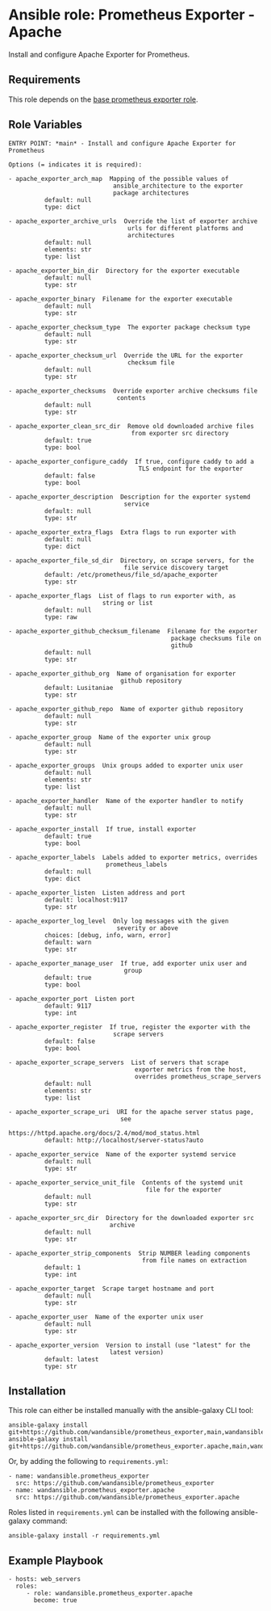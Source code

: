 Ansible role: Prometheus Exporter - Apache
==========================================

Install and configure Apache Exporter for Prometheus.

Requirements
------------

This role depends on the [base prometheus exporter role](https://github.com/wandansible/prometheus_exporter).

Role Variables
--------------

```
ENTRY POINT: *main* - Install and configure Apache Exporter for Prometheus

Options (= indicates it is required):

- apache_exporter_arch_map  Mapping of the possible values of
                             ansible_architecture to the exporter
                             package architectures
          default: null
          type: dict

- apache_exporter_archive_urls  Override the list of exporter archive
                                 urls for different platforms and
                                 architectures
          default: null
          elements: str
          type: list

- apache_exporter_bin_dir  Directory for the exporter executable
          default: null
          type: str

- apache_exporter_binary  Filename for the exporter executable
          default: null
          type: str

- apache_exporter_checksum_type  The exporter package checksum type
          default: null
          type: str

- apache_exporter_checksum_url  Override the URL for the exporter
                                 checksum file
          default: null
          type: str

- apache_exporter_checksums  Override exporter archive checksums file
                              contents
          default: null
          type: str

- apache_exporter_clean_src_dir  Remove old downloaded archive files
                                  from exporter src directory
          default: true
          type: bool

- apache_exporter_configure_caddy  If true, configure caddy to add a
                                    TLS endpoint for the exporter
          default: false
          type: bool

- apache_exporter_description  Description for the exporter systemd
                                service
          default: null
          type: str

- apache_exporter_extra_flags  Extra flags to run exporter with
          default: null
          type: dict

- apache_exporter_file_sd_dir  Directory, on scrape servers, for the
                                file service discovery target
          default: /etc/prometheus/file_sd/apache_exporter
          type: str

- apache_exporter_flags  List of flags to run exporter with, as
                          string or list
          default: null
          type: raw

- apache_exporter_github_checksum_filename  Filename for the exporter
                                             package checksums file on
                                             github
          default: null
          type: str

- apache_exporter_github_org  Name of organisation for exporter
                               github repository
          default: Lusitaniae
          type: str

- apache_exporter_github_repo  Name of exporter github repository
          default: null
          type: str

- apache_exporter_group  Name of the exporter unix group
          default: null
          type: str

- apache_exporter_groups  Unix groups added to exporter unix user
          default: null
          elements: str
          type: list

- apache_exporter_handler  Name of the exporter handler to notify
          default: null
          type: str

- apache_exporter_install  If true, install exporter
          default: true
          type: bool

- apache_exporter_labels  Labels added to exporter metrics, overrides
                           prometheus_labels
          default: null
          type: dict

- apache_exporter_listen  Listen address and port
          default: localhost:9117
          type: str

- apache_exporter_log_level  Only log messages with the given
                              severity or above
          choices: [debug, info, warn, error]
          default: warn
          type: str

- apache_exporter_manage_user  If true, add exporter unix user and
                                group
          default: true
          type: bool

- apache_exporter_port  Listen port
          default: 9117
          type: int

- apache_exporter_register  If true, register the exporter with the
                             scrape servers
          default: false
          type: bool

- apache_exporter_scrape_servers  List of servers that scrape
                                   exporter metrics from the host,
                                   overrides prometheus_scrape_servers
          default: null
          elements: str
          type: list

- apache_exporter_scrape_uri  URI for the apache server status page,
                               see
                               https://httpd.apache.org/docs/2.4/mod/mod_status.html
          default: http://localhost/server-status?auto

- apache_exporter_service  Name of the exporter systemd service
          default: null
          type: str

- apache_exporter_service_unit_file  Contents of the systemd unit
                                      file for the exporter
          default: null
          type: str

- apache_exporter_src_dir  Directory for the downloaded exporter src
                            archive
          default: null
          type: str

- apache_exporter_strip_components  Strip NUMBER leading components
                                     from file names on extraction
          default: 1
          type: int

- apache_exporter_target  Scrape target hostname and port
          default: null
          type: str

- apache_exporter_user  Name of the exporter unix user
          default: null
          type: str

- apache_exporter_version  Version to install (use "latest" for the
                            latest version)
          default: latest
          type: str
```

Installation
------------

This role can either be installed manually with the ansible-galaxy CLI tool:

    ansible-galaxy install git+https://github.com/wandansible/prometheus_exporter,main,wandansible.prometheus_exporter
    ansible-galaxy install git+https://github.com/wandansible/prometheus_exporter.apache,main,wandansible.prometheus_exporter.apache
     
Or, by adding the following to `requirements.yml`:

    - name: wandansible.prometheus_exporter
      src: https://github.com/wandansible/prometheus_exporter
    - name: wandansible.prometheus_exporter.apache
      src: https://github.com/wandansible/prometheus_exporter.apache

Roles listed in `requirements.yml` can be installed with the following ansible-galaxy command:

    ansible-galaxy install -r requirements.yml

Example Playbook
----------------

    - hosts: web_servers
      roles:
         - role: wandansible.prometheus_exporter.apache
           become: true
